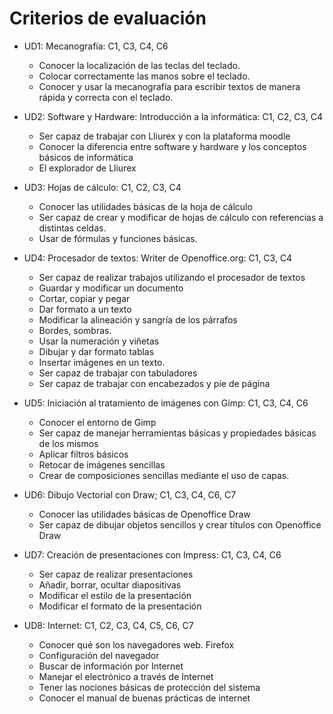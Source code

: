 # Criterios de evaluación

* UD1: Mecanografía: C1, C3, C4, C6
  * Conocer la localización de las teclas del teclado. 
  * Colocar correctamente las manos sobre el teclado. 
  * Conocer y usar la mecanografía para escribir textos de manera rápida y correcta con el teclado. 

* UD2: Software y Hardware: Introducción a la informática: C1, C2, C3, C4
  * Ser capaz de trabajar con Lliurex y con la plataforma moodle 
  * Conocer la diferencia entre software y hardware y los conceptos básicos de informática
  * El explorador de Lliurex

* UD3: Hojas de cálculo: C1, C2, C3, C4
  * Conocer las utilidades básicas de la hoja de cálculo 
  * Ser capaz de crear y modificar de hojas de cálculo con referencias a distintas celdas. 
  * Usar de fórmulas y funciones básicas. 

* UD4: Procesador de textos: Writer de Openoffice.org: C1, C3, C4
  * Ser capaz de realizar trabajos utilizando el procesador de textos 
  * Guardar y modificar un documento 
  * Cortar, copiar y pegar 
  * Dar formato a un texto 
  * Modificar la alineación y sangría de los párrafos 
  * Bordes, sombras. 
  * Usar la numeración y viñetas 
  * Dibujar  y dar formato tablas 
  * Insertar imágenes en un texto.
  * Ser capaz de trabajar con tabuladores 
  * Ser capaz de trabajar con encabezados y pie de página 
  
* UD5: Iniciación al tratamiento de imágenes con Gimp: C1, C3, C4, C6
  * Conocer el entorno de Gimp 
  * Ser capaz de manejar herramientas básicas y propiedades básicas de los mismos
  * Aplicar filtros básicos 
  * Retocar de imágenes sencillas 
  * Crear de composiciones sencillas mediante el uso de capas. 

* UD6: Dibujo Vectorial con Draw; C1, C3, C4, C6, C7
  * Conocer las utilidades básicas de Openoffice Draw 
  * Ser capaz de dibujar objetos sencillos  y crear títulos con Openoffice Draw


* UD7: Creación de presentaciones con Impress: C1, C3, C4, C6
  * Ser capaz de realizar  presentaciones 
  * Añadir, borrar, ocultar diapositivas 
  * Modificar el estilo de la presentación 
  * Modificar el formato de la presentación 

* UD8: Internet: C1, C2, C3, C4, C5, C6, C7
  * Conocer qué son los navegadores web. Firefox 
  * Configuración del navegador 
  * Buscar de información por Internet 
  * Manejar el electrónico a través de Internet 
  * Tener las nociones básicas de protección del sistema 
  * Conocer el manual de buenas prácticas de internet 
